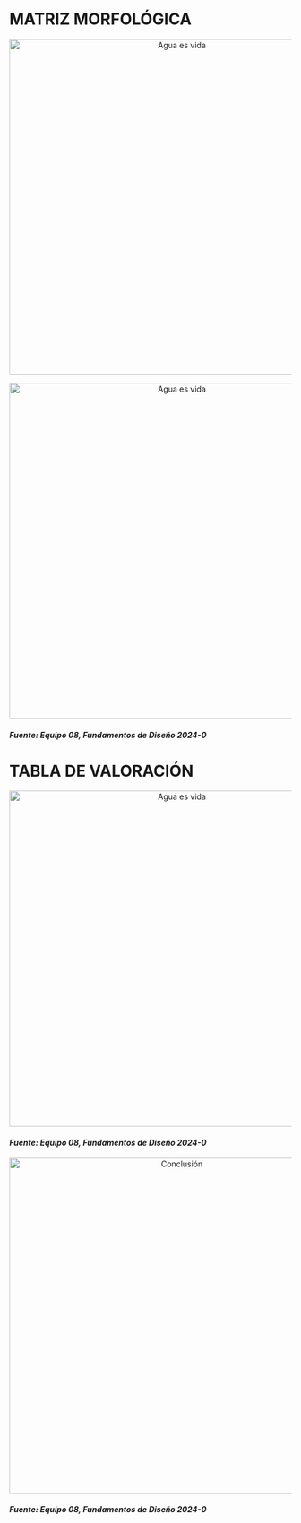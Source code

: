 # MATRIZ MORFOLÓGICA

<p align="center">
  <img src="https://i.postimg.cc/9Q17Cb99/HITO-1-1.jpg)](https://postimg.cc/JsDnQbP7)" alt="Agua es vida" width="600px" />
</p>

<p align="center">
  <img src="https://i.postimg.cc/9Q17Cb99/HITO-1-1.jpg)](https://postimg.cc/JsDnQbP7)" alt="Agua es vida" width="600px" />
</p>

#### *Fuente: Equipo 08, Fundamentos de Diseño 2024-0*

# TABLA DE VALORACIÓN 

<p align="center">
  <img src="https://i.postimg.cc/wMcBFxcN/HITO-1-3.jpg)](https://postimg.cc/YL0kCHP2)" alt="Agua es vida" width="600px" />
</p>

#### *Fuente: Equipo 08, Fundamentos de Diseño 2024-0*
<p align="center">
  <img src="https://i.postimg.cc/wMcBFxcN/HITO-1-3.jpg)](https://postimg.cc/YL0kCHP2)" alt="Conclusión" width="600px" />
</p>

#### *Fuente: Equipo 08, Fundamentos de Diseño 2024-0*
